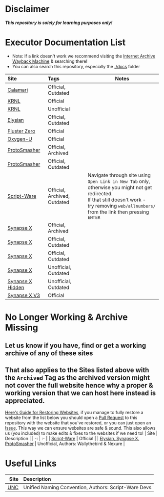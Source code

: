 # Disclaimer
***This repository is solely for learning purposes only!***
# Executor Documentation List
* Note: If a link doesn't work we recommend visiting the [Internet Archive Wayback Machine](https://web.archive.org/) & searching there!
* You can also search this repository, especially the [./docs](https://github.com/luau/Executor-API-Docs/tree/master/docs) folder

| Site | Tags | Notes |
| :- | :- | - |
| [Calamari](https://luau.github.io/Executor-API-Docs/Calamari) | Official, Outdated |
| [KRNL](https://docs.krnl.ca) | Official |
| [KRNL](https://app.archbee.com/public/PREVIEW-2Jp4SDaAD4P1COFfx1p_t) | Unofficial |
| [Elysian](https://luau.github.io/Executor-API-Docs/Elysian) | Official, Outdated |
| [Fluster Zero](https://docs.fluster.world) | Official |
| [Oxygen-U](https://oxygenu.xyz/docs/book/) | Official |
| [ProtoSmasher](https://web.archive.org/web/https://docs.protosmasher.net) | Official, Archived |
| [ProtoSmasher](https://luau.github.io/Executor-API-Docs/ProtoSmasher) | Official, Outdated |
| [Script-Ware](https://web.archive.org/web/20220421142618/https://docs.script-ware.com/the-script-ware-api) | Official, Archived, Outdated | Navigate through site using `Open Link in New Tab` only,<br />otherwise you might not get redirected.<br />If that still doesn't work -<br />try removing `web/allnumbers/` from the link then pressing `ENTER` |
| [Synapse X](https://web.archive.org/web/https://docs.synapse.to) | Official, Archived |
| [Synapse X](https://luau.github.io/Executor-API-Docs) | Official, Outdated |
| [Synapse X](https://github.com/luau/Executor-API-Docs/wiki) | Official, Outdated |
| [Synapse X](https://synapsexdocs.github.io) | Unofficial, Outdated |
| [Synapse X Hidden](https://v3rmillion.net/showthread.php?tid=879181) | Unofficial, Outdated |
| [Synapse X V3](https://web.archive.org/https://synllc.github.io/synapse-x-documentation) | Official |

# No Longer Working & Archive Missing
## Let us know if you have, find or get a working archive of any of these sites
## That also applies to the Sites listed above with the `Archived` Tag as the archived version might not cover the full website hence why a proper & working version that we can host here instead is appreciated.
[Here's Guide for Restoring Websites](https://wiki.archiveteam.org/index.php?title=Restoring), if you manage to fully restore a website from the list below you should open a [Pull Request](https://github.com/luau/Executor-API-Docs/pulls) to this repository with the website that you've restored, or you can just open an [Issue](https://github.com/luau/Executor-API-Docs/issues). This way we can ensure websites are safe & sound. This also allows us (you included) to make edits & fixes to the websites if we need to!
| Site | Description |
| -: | :- |
| [Script-Ware](https://dev.script-ware.com) | Official |
| [Elysian, Synapse X, ProtoSmasher](https://wally-rblx.github.io/rbxdocs.github.io) | Unofficial, Authors: Wallythebird & Nexure |
# Useful Links
| Site | Description |
| -: | :- |
| [UNC](https://github.com/unified-naming-convention/NamingStandard) | Unified Naming Convention, Authors: Script-Ware Devs |
